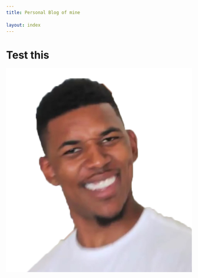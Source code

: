 ```yaml
---
title: Personal Blog of mine

layout: index
---
```


<html>
	<head>
		<meta charset="utf-8">
		<title>{{ page.title }}</title>
	</head> 
	<body>
		<h1>Test this</h1>
		<img src="assets/img/confusedwat.png"/>
	</body>
</html>


